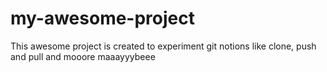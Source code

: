 # my-awesome-project
This awesome project is created to experiment git notions like clone, push and pull and mooore maaayyybeee
